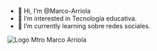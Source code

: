 - 👋 Hi, I’m @Marco-Arriola
- 👀 I’m interested in Tecnología educativa.
- 🌱 I’m currently learning sobre redes sociales.
  

![Logo Mtro  Marco Arriola](https://github.com/user-attachments/assets/4bcd0aaf-6f4f-4c9a-9abc-3fed5fc1545f)

<!---
Marco-Arriola/Marco-Arriola is a ✨ special ✨ repository because its `README.md` (this file) appears on your GitHub profile.
You can click the Preview link to take a look at your changes.
--->
